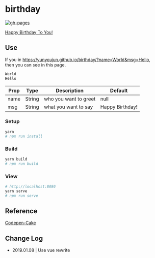 # birthday

[![gh-pages](https://github.com/YunYouJun/birthday/workflows/gh-pages/badge.svg)](https://github.com/YunYouJun/birthday/actions)

[Happy Birthday To You!](https://birthday.yunyoujun.cn)

## Use

If you in <https://yunyoujun.github.io/birthday/?name=World&msg=Hello>, then you can see in this page.

```txt
World
Hello
```

| Prop | Type   | Description           | Default         |
| ---- | ------ | --------------------- | --------------- |
| name | String | who you want to greet | null            |
| msg  | String | what you want to say  | Happy Birthday! |

### Setup

```sh
yarn
# npm run install
```

### Build

```sh
yarn build
# npm run build
```

### View

```sh
# http://localhost:8080
yarn serve
# npm run serve
```

## Reference

[Codepen-Cake](https://codepen.io/fixcl/pen/nKFDr)

## Change Log

- 2019.01.08 | Use vue rewrite
